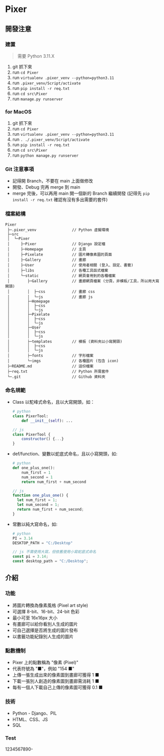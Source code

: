 # Pixer

## 開發注意

### 建置

> 需要 Python 3.11.X

1. git 抓下來
2. run `cd Pixer`
3. run `virtualenv .pixer_venv --python=python3.11`
4. run `.pixer_venv/Script/activate`
5. run `pip install -r req.txt`
6. run `cd src\Pixer`
7. run `manage.py runserver`

### for MacOS

1. git 抓下來
2. run `cd Pixer`
3. run `virtualenv .pixer_venv --python=python3.11`
4. run `. ./.pixer_venv/Script/activate`
5. run `pip install -r req.txt`
6. run `cd src\Pixer`
7. run `python manage.py runserver`

### Git 注意事項

- 記得開 Branch，不要在 main 上面做修改
- 開發、Debug 完再 merge 到 main
- merge 完後，可以再用 main 開一個新的 Branch 繼續開發 (記得先 `pip install -r req.txt` 確認有沒有多出需要的套件)

### 檔案結構

```
Pixer
 ├─.pixer_venv                // Python 虛擬環境
 ├─src
 │  └─Pixer
 │     ├─Pixer                // Django 設定檔
 │     ├─Homepage             // 主頁
 │     ├─Pixelate             // 圖片轉像素圖的頁面
 │     ├─Gallery              // 畫廊
 │     ├─User                 // 使用者相關 (登入、設定、書籤)
 │     ├─libs                 // 各種工具函式檔案
 │     └─static               // 網頁會用到的各種檔案
 │        ├─Gallery           // 畫廊網頁檔案 (分頁，非模板/工具，所以用大寫開頭)
 │        │  ├─css            // 畫廊 css
 │        │  └─js             // 畫廊 js
 │        ├─Homepage
 │        │  ├─css
 │        │  └─js
 │        ├─Pixelate
 │        │  ├─css
 │        │  └─js
 │        ├─User
 │        │  ├─css
 │        │  └─js
 │        ├─templates         // 模板 (資料夾以小寫開頭)
 │        │  ├─css
 │        │  └─js
 │        ├─fonts             // 字形檔案
 │        └─imgs              // 各種圖片 (包含 icon)
 ├─README.md                  // 這份檔案
 ├─req.txt                    // Python 所需套件
 └─.git                       // Github 資料夾

```

### 命名規範

- Class 以駝峰式命名，且以大寫開頭，如：

  ```py
  # python
  class PixerTool:
      def __init__(self): ...
  ```

  ```js
  // js
  class PixerTool {
      constructor() {...}
  }
  ```

- def/function、變數以蛇底式命名，且以小寫開頭，如:

  ```py
  # python
  def one_plus_one():
      num_first = 1
      num_second = 1
      return num_first + num_second
  ```

  ```js
  // js
  function one_plus_one() {
    let num_first = 1;
    let num_second = 1;
    return num_first + num_second;
  }
  ```

- 常數以純大寫命名，如:

  ```py
  # python
  PI = 3.14
  DESKTOP_PATH = "C:/Desktop"
  ```

  ```js
  // js 不需使用大寫，但依舊使用小寫蛇底式命名
  const pi = 3.14;
  const desktop_path = "C:/Desktop";
  ```

## 介紹

### 功能

- 將圖片轉換為像素風格 (Pixel art style)
- 可選擇 8-bit、16-bit、24-bit 色彩
- 最小可至 16x16px 大小
- 有畫廊可以給你看別人生成的圖片
- 可自己選擇是否將生成的圖片發布
- 以書籤功能紀錄別人生成的圖片

### 點數機制

- Pixer 上的點數稱為 "像素 (Pixel)"
- 代表符號為 "■"，例如 "154 ■"
- 上傳一張生成出來的像素圖到畫廊可獲得 1 ■
- 下載一張別人創造的像素圖到畫廊需消耗 1 ■
- 每有一個人下載自己上傳的像素圖可獲得 0.1 ■

### 技術

- Python - Django、PIL
- HTML、CSS、JS
- SQL

### Test

1234567890-
